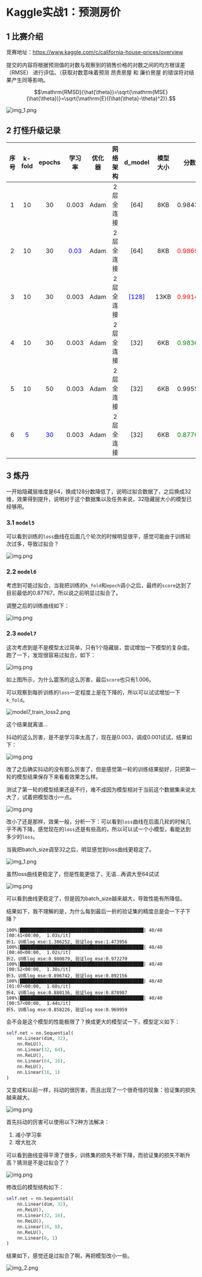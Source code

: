 # Kaggle实战1：预测房价

## 1 比赛介绍

竞赛地址：https://www.kaggle.com/c/california-house-prices/overview

提交的内容将根据预测值的对数与观察到的销售价格的对数之间的均方根误差 （RMSE） 进行评估。（获取对数意味着预测 昂贵房屋 和 廉价房屋 的错误将对结果产生同等影响。

$$\mathrm{RMSD}(\hat{\theta})=\sqrt{\mathrm{MSE}(\hat{\theta})}=\sqrt{\mathrm{E}((\hat{\theta}-\theta)^2)}.$$

![img_1.png](img_1.png)

## 2 打怪升级记录

| 序号 |          k-fold           |           epochs           |             学习率              | 优化器  | 网络架构  |            d_model            | 模型大小 |                分数                |
|:--:|:-------------------------:|:--------------------------:|:----------------------------:|:----:|:-----:|:-----------------------------:|:----:|:--------------------------------:|
| 1  |            10             |             30             |            0.003             | Adam | 2层全连接 |             [64]              | 8KB  |             0.98432              |
| 2  |            10             |             30             | <font color=Blue>0.03</font> | Adam | 2层全连接 |             [64]              | 8KB  |  <font color=Red>0.98693</font>  |
| 3  |            10             |             30             |            0.003             | Adam | 2层全连接 | <font color=Blue>[128]</font> | 13KB |  <font color=Red>0.99144</font>  |
| 4  |            10             |             30             |            0.003             | Adam | 2层全连接 |             [32]              | 6KB  | <font color=Green>0.98361</font> |
| 5  |            10             |             50             |            0.003             | Adam | 2层全连接 |             [32]              | 6KB  |             0.99559              |
| 6  | <font color=Blue>5</font> | <font color=Blue>30</font> |            0.003             | Adam | 2层全连接 |             [32]              | 6KB  | <font color=Green>0.87767</font> |

## 3 炼丹

一开始隐藏层维度是64，换成128分数降低了，说明过拟合数据了，之后换成32维，效果得到提升，说明对于这个数据集以及任务来说，32隐藏层大小的模型已经够用。

### 3.1 `model5`

可以看到训练的`loss`曲线在后面几个轮次的时候明显很平，感觉可能由于训练轮次过多，导致过拟合？

![img.png](img/model5_train_loss.png)

### 2.2 `model6`

考虑到可能过拟合，当我把训练的`k_fold`和`epoch`调小之后，最终的`score`达到了目前最低的0.87767，所以说之前明显过拟合了。

调整之后的训练曲线如下：

![img.png](img/model6_train_loss.png)

### 2.3 `model7`

这次考虑到是不是模型太过简单，只有1个隐藏层，尝试增加一下模型的复杂度。跑了一下，发现很容易过拟合，如下：

![img.png](img/model7_train_loss1.png)

如上图所示，为什么震荡的这么厉害，最后`score`也只有1.006。

可以观察到每折训练的`loss`一定程度上是在下降的，所以可以试试增加一下`k_fold`。

![model7_train_loss2.png](img/model7_train_loss2.png "test")

这个结果就离谱...

抖动的这么厉害，是不是学习率太高了，现在是0.003，调成0.001试试，结果如下：

![img.png](img/model7_train_loss3.png)

改了之后确实抖动的没有那么厉害了，但是感觉第一轮的训练结果挺好，只把第一轮的模型结果保存下来看看效果怎么样。

测试了第一轮的模型结果还是不行，难不成因为模型相对于当前这个数据集来说太大了，试着把模型改小一点。

![img.png](img/model7_train_loss4.png)

改小了还是那样，效果一般，分析一下：可以看到`loss`曲线在后面几轮的时候几乎不再下降，感觉现在的`loss`还是有些高的，所以可以试一个小模型，看能达到多少的`loss`。

当我把batch_size调至32之后，明显感觉到loss曲线更稳定了。

![img_1.png](img/model7_train_loss5.png)

虽然loss曲线更稳定了，但是性能更低了，无语...再调大至64试试

![img.png](img/model7_train_loss6.png)

可以看到曲线更稳定了，但是因为batch_size越来越大，导致性能有所降低。

结果如下，我不理解的是，为什么每到最后一折的验证集的精度总是会一下子下降？

```text
100%|██████████████████████████████████████████████| 40/40 [00:41<00:00,  1.03s/it]
折1，训练log mse:1.386252, 验证log mse:1.473956
100%|██████████████████████████████████████████████| 40/40 [00:40<00:00,  1.02s/it]
折2，训练log mse:0.980879, 验证log mse:0.972270
100%|██████████████████████████████████████████████| 40/40 [00:52<00:00,  1.30s/it]
折3，训练log mse:0.896742, 验证log mse:0.892156
100%|██████████████████████████████████████████████| 40/40 [01:07<00:00,  1.68s/it]
折4，训练log mse:0.880136, 验证log mse:0.878987
100%|██████████████████████████████████████████████| 40/40 [00:57<00:00,  1.44s/it]
折5，训练log mse:0.858226, 验证log mse:0.969959
```

会不会是这个模型的性能极限了？换成更大的模型试一下，模型定义如下：

```python
self.net = nn.Sequential(
    nn.Linear(dim, 32),
    nn.ReLU(),
    nn.Linear(32, 64),
    nn.ReLU(),
    nn.Linear(64, 16),
    nn.ReLU(),
    nn.Linear(16, 1)
)
```

又变成和以前一样，抖动的很厉害，而且出现了一个很奇怪的现象：验证集的损失越来越大。

![img.png](img/model7_train_loss7.png)

首先抖动的厉害可以使用以下2种方法解决：

1. 减小学习率
2. 增大批次

可以看到曲线变得平滑了很多，训练集的损失不断下降，而验证集的损失不断升高？猜测是不是过拟合了？

![img.png](img.png)

修改后的模型结构如下：

```python
self.net = nn.Sequential(
    nn.Linear(dim, 32),
    nn.ReLU(),
    nn.Linear(32, 16),
    nn.ReLU(),
    nn.Linear(16, 8),
    nn.ReLU(),
    nn.Linear(8, 1)
)
```

结果如下，感觉还是过拟合了啊，再把模型改小一些。

![img_2.png](img_2.png)

